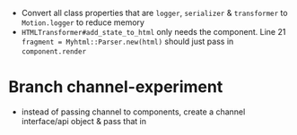 - Convert all class properties that are `logger`, `serializer` & `transformer` to `Motion.logger` to reduce memory
- `HTMLTransformer#add_state_to_html` only needs the component. Line 21 `fragment = Myhtml::Parser.new(html)` should just pass in `component.render`



# Branch channel-experiment
- instead of passing channel to components, create a channel interface/api object & pass that in